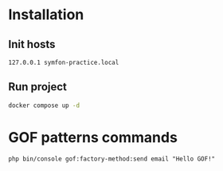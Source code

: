 # Installation #
## Init hosts ##
```aiignore
127.0.0.1 symfon-practice.local
```
## Run project ##
```bash
docker compose up -d
```

# GOF patterns commands #

```aiignore
php bin/console gof:factory-method:send email "Hello GOF!"
```
